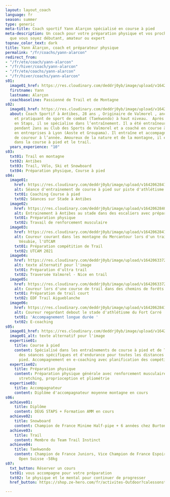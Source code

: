 ```yaml
---
layout: layout_coach
language: fr
season: summer
type: generic
meta-title: Coach sportif Yann Alarçon spécialisé en course à pied
meta-description: Un coach pour votre préparation physique et vos prochains défis,
  que vous soyez débutant, amateur ou expert
topnav_color_text: dark
title: Yann Alarçon, coach et préparateur physique
permalink: "/fr/coachs/yann-alarcon"
redirect_from:
- "/fr/ete/coach/yann-alarcon"
- "/fr/hiver/coach/yann-alarcon"
- "/fr/ete/coachs/yann-alarcon"
- "/fr/hiver/coachs/yann-alarcon"
s01:
  image01_href: https://res.cloudinary.com/deddrj0yb/image/upload/v1642065243/website/Coaching/IMG_20210716_180932_893_idwzlg.jpg
  firstname: Yann
  lastname: Alarçon
  coachbaseline: Passionné de Trail et de Montagne
s02:
  image01_href: https://res.cloudinary.com/deddrj0yb/image/upload/v1642062841/website/Coaching/Yann_3_z49tq1.jpg
  about: Coach Sportif à Antibes, 28 ans , Originaire de Valmorel , ancien snowboardeur
    et pratiquant de sport de combat (Taekwondo) à haut niveau.  Après des études
    en Staps, il se spécialise dans l’entraînement. Il a été entraîneur de Taekwondo
    pendant 2ans au Club des Sports de Valmorel et a coaché en course à pied et trail
    en entreprises à Lyon (Aoste et Groupama). Il entraîne et accompagne des groupes
    de coureur à l’année. Amoureux de la nature et de la montagne, il est spécialisé
    dans la course à pied et le trail.
  years_experience: "10"
s03:
  txt01: Trail en montagne
  txt02: Antibes
  txt03: Trail, Vélo, Ski et Snowboard
  txt04: Préparation physique, Course à pied
s04:
  image01:
    href: https://res.cloudinary.com/deddrj0yb/image/upload/v1642062841/website/Coaching/G0090154_1638033833951-min_abtzoq.jpg
    alt: Séance d'entrainement de course à pied sur piste d'athlétisme à Antibes
    txt01: Coaching Course à pied
    txt02: Séances sur Stade à Antibes
  image02:
    href: https://res.cloudinary.com/deddrj0yb/image/upload/v1642062840/website/Coaching/G0190431_1638033833951-min_u4n7bh.jpg
    alt: Entrainement à Antibes au stade dans des escaliers avec préparation physique
    txt01: Préparation physique
    txt02: Travail de renforcement musculaire
  image03:
    href: https://res.cloudinary.com/deddrj0yb/image/upload/v1642062841/website/Coaching/1_wcquwr.png
    alt: Coureur courant dans les montagne du Mercantour lors d'un trail à Saint Martin
      Vésubie, l'UTCAM
    txt01: Préparation compétition de Trail
    txt02: UTCAM 2021
  image04:
    href: https://res.cloudinary.com/deddrj0yb/image/upload/v1642063372/website/Coaching/IMG_20200710_092042_1_m0joof.jpg
    alt: texte alternatif pour l'image
    txt01: Préparation d'ultra trail
    txt02: Traversée Valmorel - Nice en trail
  image05:
    href: https://res.cloudinary.com/deddrj0yb/image/upload/v1642063372/website/Coaching/FB_IMG_1603434965970_mkylzx.jpg
    alt: Coureur lors d'une course de trail dans des chemins de forêts
    txt01: Préparation de trail court
    txt02: EDF Trail Aigueblanche
  image06:
    href: https://res.cloudinary.com/deddrj0yb/image/upload/v1642062841/website/Coaching/Yann_2_qwkpvt.jpg
    alt: Coureur regardant debout le stade d'athlétisme du Fort Carré
    txt01: 'Accompagnement longue durée '
    txt02: E-coaching
s05:
  image01_href: https://res.cloudinary.com/deddrj0yb/image/upload/v1642063364/website/Coaching/IMG-20200521-WA0140_rr4kum.jpg
  image01_alt: texte alternatif pour l'image
  expertise01:
    title: Course à pied
    content: Spécialisé dans les entraînements de course à pied et de Trail. Accompagnement
      des séances spécifiques et d'endurance pour toutes les distances de course à
      pied. Accompagnement en e-coaching avec planification des compétitions
  expertise02:
    title: Préparation physique
    content: Préparation physique générale avec renforcement musculaire, musculation,
      stretching, proprioception et pliométrie
  expertise03:
    title: Accompagnateur
    content: Diplôme d'accompagnateur moyenne montagne en cours
s06:
  achieve01:
    title: Diplôme
    content: DEUG STAPS + Formation AMM en cours
  achieve02:
    title: Snowboard
    content: Champion de France Minime Half-pipe + 6 années chez Burton France Snowboard
  achieve03:
    title: Trail
    content: Membre du Team Trail Instinct
  achieve04:
    title: Taekwondo
    content: Champion de France Juniors, Vice Champion de France Espoir, Vainqueur
      Open Suisse -58kg
s07:
  txt_button: Réserver un cours
  txt01: vous accompagne pour votre préparation
  txt02: le physique et le mental pour continuer de progresser
  href_button: https://shop.ze-hero.com/fr/activites-Outdoor?calessonstype=Cours+priv%C3%A9&catypegenderlistsummer=all&calessonsactivitytype=Coaching&start-date=

---
```

